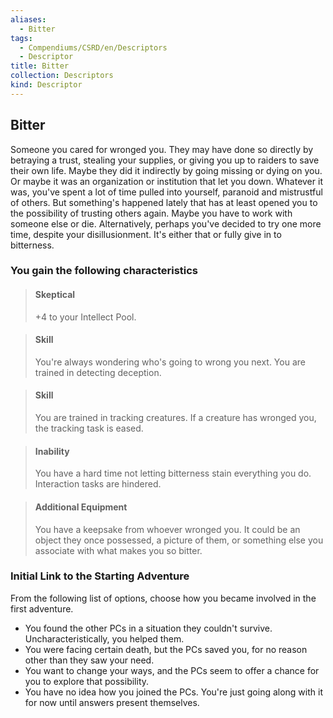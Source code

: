 ```yaml
---
aliases:
  - Bitter
tags:
  - Compendiums/CSRD/en/Descriptors
  - Descriptor
title: Bitter
collection: Descriptors
kind: Descriptor
---
```

## Bitter  
Someone you cared for wronged you. They may have done so directly by betraying a trust, stealing your supplies, or giving you up to raiders to save their own life. Maybe they did it indirectly by going missing or dying on you. Or maybe it was an organization or institution that let you down. Whatever it was, you've spent a lot of time pulled into yourself, paranoid and mistrustful of others. But something's happened lately that has at least opened you to the possibility of trusting others again. Maybe you have to work with someone else or die. Alternatively, perhaps you've decided to try one more time, despite your disillusionment. It's either that or fully give in to bitterness.
### You gain the following characteristics  
> #### Skeptical
> +4 to your Intellect Pool.  

> #### Skill
> You're always wondering who's going to wrong you next. You are trained in detecting deception.  

> #### Skill
> You are trained in tracking creatures. If a creature has wronged you, the tracking task is eased.  

> #### Inability
> You have a hard time not letting bitterness stain everything you do. Interaction tasks are hindered.  

> #### Additional Equipment
> You have a keepsake from whoever wronged you. It could be an object they once possessed, a picture of them, or something else you associate with what makes you so bitter.  

### Initial Link to the Starting Adventure  
From the following list of options, choose how you became involved in the first adventure.  
- You found the other PCs in a situation they couldn't survive. Uncharacteristically, you helped them.  
- You were facing certain death, but the PCs saved you, for no reason other than they saw your need.  
- You want to change your ways, and the PCs seem to offer a chance for you to explore that possibility.  
- You have no idea how you joined the PCs. You're just going along with it for now until answers present themselves.  